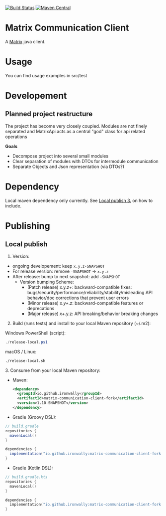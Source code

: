[![Build Status](https://github.com/Cosium/matrix-communication-client/actions/workflows/ci.yml/badge.svg)](https://github.com/Cosium/matrix-communication-client/actions/workflows/ci.yml)
[![Maven Central](https://img.shields.io/maven-central/v/com.cosium.matrix_communication_client/matrix-communication-client.svg)](https://search.maven.org/#search%7Cgav%7C1%7Cg%3A%22com.cosium.matrix_communication_client%22%20AND%20a%3A%22matrix-communication-client%22)


# Matrix Communication Client

A [Matrix](https://matrix.org/) java client.

# Usage
You can find usage examples in src/test

# Developement

## Planned project restructure
The project has become very closely coupled. Modules are not finely separated and MatrixApi acts as a central "god" class for api related operations

**Goals**
- Decompose project into several small modules
- Clear separation of modules with DTOs for intermodule communication
- Separate Objects and Json representation (via DTOs?)

# Dependency

Local maven dependency only currently.
See [Local publish 3.](#local-publish-3) on how to include.

# Publishing
## Local publish
1. Version:
- ongoing developement: keep `x.y.z-SNAPSHOT`
- For release version: remove `-SNAPSHOT` -> `x.y.z`
- After release: bump to next snapshot: add `-SNAPSHOT`
  - Version bumping Scheme:
    - (Patch release) x.y.*z+*: backward-compatible fixes: bugs/security/performance/reliability/stability/misleading API behavior/doc corrections that prevent user errors
    - (Minor release) x.*y+*.z: backward-compatible features or deprecations
    - (Major release) *x+*.y.z: API breaking/behavior breaking changes

2. Build (runs tests) and install to your local Maven repository (~/.m2):

  Windows PowerShell (script):
  ```powershell
  ./release-local.ps1
  ```
  macOS / Linux:
  ```bash
  ./release-local.sh
  ```

<a id="local-publish-3"></a>
3. Consume from your local Maven repository:
   - Maven:
     ```xml
     <dependency>
       <groupId>io.github.ironwally</groupId>
       <artifactId>matrix-communication-client-fork</artifactId>
       <version>1.10-SNAPSHOT</version>
     </dependency>
     ```

   - Gradle (Groovy DSL):

   ```groovy
   // build.gradle
   repositories {
     mavenLocal()
   }

   dependencies {
     implementation("io.github.ironwally:matrix-communication-client-fork:1.10-SNAPSHOT")
   }
   ```

   - Gradle (Kotlin DSL):

   ```kotlin
   // build.gradle.kts
   repositories {
     mavenLocal()
   }

   dependencies {
     implementation("io.github.ironwally:matrix-communication-client-fork:1.10-SNAPSHOT")
   }
   ```


